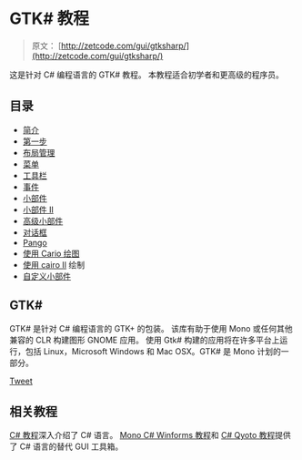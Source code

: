 # GTK# 教程

> 原文： [http://zetcode.com/gui/gtksharp/](http://zetcode.com/gui/gtksharp/)

这是针对 C# 编程语言的 GTK# 教程。 本教程适合初学者和更高级的程序员。

## 目录



*   [简介](introduction/)
*   [第一步](firststeps/)
*   [布局管理](layout/)
*   [菜单](menus/)
*   [工具栏](toolbars/)
*   [事件](events/)
*   [小部件](widgets/)
*   [小部件 II](widgetsII/)
*   [高级小部件](advancedwidgets/)
*   [对话框](dialogs/)
*   [Pango](pango/)
*   [使用 Cario 绘图](drawing/)
*   [使用 cairo II](drawingII/) 绘制
*   [自定义小部件](customwidget/)



## GTK# 

GTK# 是针对 C# 编程语言的 GTK+ 的包装。 该库有助于使用 Mono 或任何其他兼容的 CLR 构建图形 GNOME 应用。 使用 Gtk# 构建的应用将在许多平台上运行，包括 Linux，Microsoft Windows 和 Mac OSX。GTK# 是 Mono 计划的一部分。

[Tweet](https://twitter.com/share) 

## 相关教程

[C# 教程](/lang/csharp/)深入介绍了 C# 语言。 [Mono C# Winforms 教程](/gui/csharpwinforms/)和 [C# Qyoto 教程](/gui/csharpqyoto/)提供了 C# 语言的替代 GUI 工具箱。